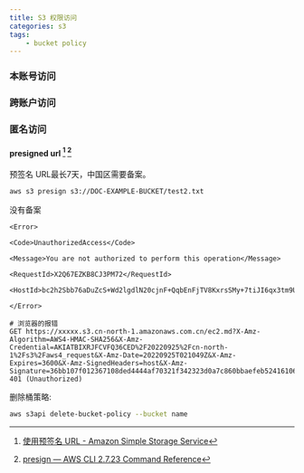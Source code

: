 ```yaml
---
title: S3 权限访问
categories: s3
tags: 
    - bucket policy
---
```




### 本账号访问
### 跨账户访问

### 匿名访问
#### presigned url [^1] [^2]

预签名 URL最长7天，中国区需要备案。
```bash
aws s3 presign s3://DOC-EXAMPLE-BUCKET/test2.txt
```
[^1]: [使用预签名 URL - Amazon Simple Storage Service](https://docs.amazonaws.cn/zh_cn/AmazonS3/latest/userguide/using-presigned-url.html)
[^2]: [presign — AWS CLI 2.7.23 Command Reference](https://awscli.amazonaws.com/v2/documentation/api/latest/reference/s3/presign.html)

没有备案
```
<Error>

<Code>UnauthorizedAccess</Code>

<Message>You are not authorized to perform this operation</Message>

<RequestId>X2Q67EZKB8CJ3PM72</RequestId>

<HostId>bc2h2Sbb76aDuZcS+Wd2lgdlN20cjnF+QqbEnFjTV8KxrsSMy+7tiJI6qx3tm9U4N</HostId>

</Error>

# 浏览器的报错
GET https://xxxxx.s3.cn-north-1.amazonaws.com.cn/ec2.md?X-Amz-Algorithm=AWS4-HMAC-SHA256&X-Amz-Credential=AKIATBIXRJFCVFQ36CED%2F20220925%2Fcn-north-1%2Fs3%2Faws4_request&X-Amz-Date=20220925T021049Z&X-Amz-Expires=3600&X-Amz-SignedHeaders=host&X-Amz-Signature=36bb107f012367108ded4444af70321f342323d0a7c860bbaefeb524161067e0 401 (Unauthorized)
```

删除桶策略:
```bash
aws s3api delete-bucket-policy --bucket name
```
